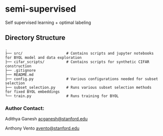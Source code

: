 # semi-supervised
Self supervised learning + optimal labeling

## Directory Structure
    .
    ├── src/                    # Contains scripts and jupyter notebooks for BYOL model and data exploration
    ├── cifar_scripts/          # Contains scripts for synthetic CIFAR construction
    ├── .gitignore
    ├── README.md
    ├── config.py               # Various configurations needed for subset selection
    ├── subset_selection.py     # Runs various subset selection methods for fixed BYOL embeddings
    └── train.py                # Runs training for BYOL

### Author Contact:
Adithya Ganesh <acganesh@stanford.edu>

Anthony Vento <avento@stanford.edu>
